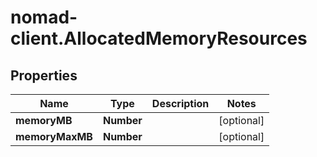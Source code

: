 # nomad-client.AllocatedMemoryResources

## Properties

Name | Type | Description | Notes
------------ | ------------- | ------------- | -------------
**memoryMB** | **Number** |  | [optional] 
**memoryMaxMB** | **Number** |  | [optional] 


